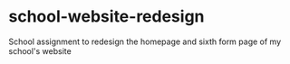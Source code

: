 # school-website-redesign
School assignment to redesign the homepage and sixth form page of my school's website
